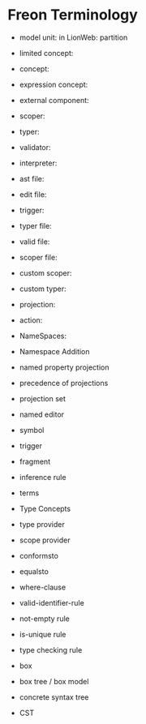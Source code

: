 # Freon Terminology

[//]: # (todo make a table)

- model unit: in LionWeb: partition 

- limited concept:

- concept:

- expression concept:

- external component:

- scoper:

- typer:

- validator:

- interpreter:

- ast file:

- edit file:
- trigger:

- typer file:

- valid file:

- scoper file:

- custom scoper:

- custom typer:

- projection:

- action:
- NameSpaces:
- Namespace Addition
- named property projection
- precedence of projections
- projection set
- named editor
- symbol
- trigger
- fragment
- inference rule
- terms
- Type Concepts
- type provider
- scope provider
- conformsto
- equalsto
- where-clause
- valid-identifier-rule
- not-empty rule
- is-unique rule
- type checking rule
- box
- box tree / box model
- concrete syntax tree
- CST
